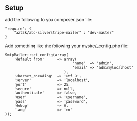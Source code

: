 Setup
-----



add the following to you composer.json file:

~~~~~~~~~~~~~~~~~~~~~~~~~~~~~~~~~~~~~~~~~~~~~~~~~~~~~~~~~~~~~~~~~~~~~~~~~~~~~~~~
"require": {
    "azt3k/abc-silverstripe-mailer" : "dev-master"
}
~~~~~~~~~~~~~~~~~~~~~~~~~~~~~~~~~~~~~~~~~~~~~~~~~~~~~~~~~~~~~~~~~~~~~~~~~~~~~~~~



Add something like the following your mysite/_config.php file:

~~~~~~~~~~~~~~~~~~~~~~~~~~~~~~~~~~~~~~~~~~~~~~~~~~~~~~~~~~~~~~~~~~~~~~~~~~~~~~~~
SmtpMailer::set_config(array(
    'default_from'      => array(
                               'name'  => 'admin',
                               'email' => 'admin@localhost'
                           ),
    'charset_encoding'  => 'utf-8',
    'server'            => 'localhost',
    'port'              => 25,
    'secure'            => null,
    'authenticate'      => false,
    'user'              => 'username',
    'pass'              => 'password',
    'debug'             => 0,
    'lang'              => 'en'
));
~~~~~~~~~~~~~~~~~~~~~~~~~~~~~~~~~~~~~~~~~~~~~~~~~~~~~~~~~~~~~~~~~~~~~~~~~~~~~~~~
